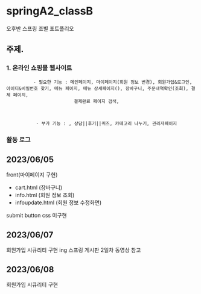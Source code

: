 # springA2_classB
오후반 스프링 조별 포트폴리오
## 주제.

### 1. 온라인 쇼핑몰 웹사이트



              - 필요한 기능 : 메인페이지, 마이페이지(회원 정보 변경), 회원가입&로그인, 아이디&비밀번호 찾기, 메뉴 페이지, 메뉴 상세페이지(), 장바구니, 주문내역확인(조회), 결제 페이지,
                             결제완료 페이지 검색, 



               - 부가 기능 : , 상담||후기||퀴즈, 카테고리 나누기, 관리자페이지

### 활동 로그

## 2023/06/05

front(마이페이지 구현)
- cart.html (장바구니)
- info.html (회원 정보 조회)
- infoupdate.html (회원 정보 수정화면)

submit button css 미구현

## 2023/06/07

회원가입 시큐리티 구현 ing
스프링 게시판 2일차 동영상 참고


## 2023/06/08

회원가입 시큐리티 구현
